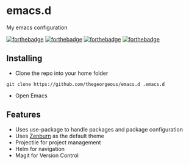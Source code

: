 # emacs.d
My emacs configuration

[![forthebadge](http://forthebadge.com/images/badges/fuck-it-ship-it.svg)](http://forthebadge.com)
[![forthebadge](http://forthebadge.com/images/badges/compatibility-emacs.svg)](http://forthebadge.com)
[![forthebadge](http://forthebadge.com/images/badges/no-ragrets.svg)](http://forthebadge.com)
[![forthebadge](http://forthebadge.com/images/badges/uses-git.svg)](http://forthebadge.com)


## Installing
* Clone the repo into your home folder
```
git clone https://github.com/thegeorgeous/emacs.d .emacs.d
```

* Open Emacs

## Features

* Uses use-package to handle packages and package configuration
* Uses [Zenburn](https://github.com/bbatsov/zenburn-emacs) as the default theme
* Projectile for project management
* Helm for navigation
* Magit for Version Control
